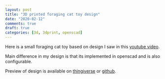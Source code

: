 ```yaml
---
layout: post
title: "3D printed foraging cat toy design"
date: "2020-02-12"
comments: true
draft: true
categories: [3d, 3dprint, openscad]
---
```


Here is a small foraging cat toy based on design I saw in this [youtube video](https://www.youtube.com/watch?v=Su1XqO96X2Y).

<!--more-->

Main difference in my design is that its implemented in openscad and is also configurable.

Preview of design is available on [thingiverse]() or [github](https://github.com/Gonzih/scad-library/blob/master/stl/foraging_cat_toy_preview.stl).
